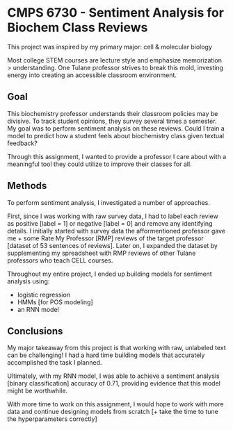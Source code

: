 # CMPS 6730 - Sentiment Analysis for Biochem Class Reviews

This project was inspired by my primary major: cell & molecular biology

Most college STEM courses are lecture style and emphasize memorization > understanding. One Tulane professor strives to break this mold, investing energy into creating an accessible classroom environment.

## **Goal**

This biochemistry professor understands their classroom policies may be divisive. To track student opinions, they survey several times a semester. My goal was to perform sentiment analysis on these reviews. Could I train a model to predict how a student feels about biochemistry class given textual feedback?

Through this assignment, I wanted to provide a professor I care about with a meaningful tool they could utilize to improve their classes for all.

## **Methods**

To perform sentiment analysis, I investigated a number of approaches. 

First, since I was working with raw survey data, I had to label each review as positive [label = 1] or negative [label = 0] and remove any identifying details. I initially started with survey data the afformentioned professor gave me + some Rate My Professor [RMP] reviews of the target professor [dataset of 53 sentences of reviews]. Later on, I expanded the dataset by supplementing my spreadsheet with RMP reviews of other Tulane professors who teach CELL courses.

Throughout my entire project, I ended up building models for sentiment analysis using:
- logistic regression
- HMMs [for POS modeling]
- an RNN model


## **Conclusions**

My major takeaway from this project is that working with raw, unlabeled text can be challenging! I had a hard time building models that accurately accomplished the task I planned.

Ultimately, with my RNN model, I was able to achieve a sentiment analysis [binary classification] accuracy of 0.71, providing evidence that this model might be worthwhile.

With more time to work on this assignment, I would hope to work with more data and continue designing models from scratch [+ take the time to tune the hyperparameters correctly]

